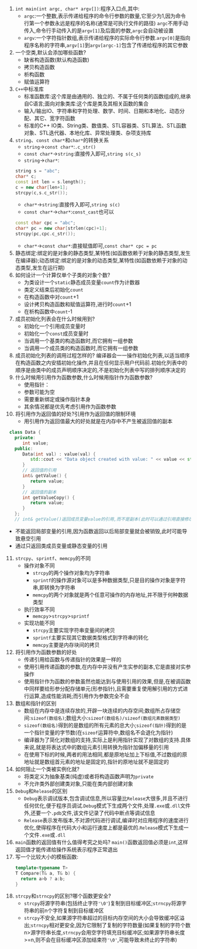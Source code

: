 1. `int main(int argc, char* argv[])`:程序入口点,其中:</mark>
   * `argc`:一个整数,表示传递给程序的命令行参数的数量,它至少为1,因为命令行第一个参数永远是程序的名称(通常是可执行文件的路径)   `argc`不用手动传入,命令行手动传入的是`argv[1]`及后面的参数,`argc`会自动被设置
   * `argv`:一个字符指针数组,表示传递给程序的实际命令行参数.`argv[0]`是指向程序名称的字符串,`argv[1]`到`argv[argc-1]`包含了传递给程序的其它参数
2. 一个空类,默认会添加哪些函数?
   * 缺省构造函数(默认构造函数)
   * 拷贝构造函数
   * 析构函数
   * 赋值运算符
3. `C++`中标准库
   * 标准函数库:这个库是由通用的、独立的、不属于任何类的函数组成的,继承自C语言;面向对象类库:这个库是类及其相关函数的集合
   * 输入/输出IO、字符串和字符处理、数学、时间、日期和本地化、动态分配、其它、宽字符函数
   * 标准的C++ IO类、String类、数值类、STL容器类、STL算法、STL函数对象、STL迭代器、本地化库、异常处理类、杂项支持库
4. `string`、`const char*`和`char*`的转换关系
   * `string`->`const char*`:`.c_str()`
   * `const char*`->`string`:直接传入即可,`string s(c_s)`
   * `string`->`char*`:
    ```C++
    string s = "abc";
    char* c;
    const int len = s.length();
    c = new char[len+1];
    strcpy(c,s.c_str());
    ```
   * `char*`->`string`:直接传入即可,`string s(c)`
   * `const char*`->`char*`:`const_cast`也可以
    ```C++
    const char cpc = "abc";
    char* pc = new char[strlen(cpc)+1];
    strcpy(pc,cpc.c_str());
    ```  
   * `char*`->`const char*`:直接赋值即可,`const char* cpc = pc`
5. 静态绑定:绑定的是对象的静态类型,某特性(如函数依赖于对象的静态类型,发生在编译器);动态绑定:绑定的是对象的动态类型,某特性(如函数依赖于对象的动态类型,发生在运行期)
6. 如何设计一个计算仅单个子类的对象个数?
   * 为类设计一个`static`静态成员变量`count`作为计数器
   * 类定义结束后初始化`count`
   * 在构造函数中对`count`+1
   * 设计拷贝构造函数和赋值运算符,进行时`count`+1
   * 在析构函数中`count`-1
7. 成员初始化列表会在什么时候用到?
   * 初始化一个引用成员变量时
   * 初始化一个`const`成员变量时
   * 当调用一个基类的构造函数时,而它拥有一组参数
   * 当调用一个成员类的构造函数时,而它拥有一组参数
8. 成员初始化列表的调用过程怎样的?
   编译器会一一操作初始化列表,以适当顺序在构造函数之内安插初始化操作,并且在任何显示用户代码前.初始化列表中的顺序是由类中的成员声明顺序决定的,不是初始化列表中写的排列顺序决定的
9. 什么时候用引用作为函数参数,什么时候用指针作为函数参数?
   * 使用指针：
    - 参数可能为空
    - 需要重新绑定或操作指针本身
   * 其余情况都是优先考虑引用作为函数参数
10. 将引用作为返回值的好处?引用作为返回值的限制环境
    * 用引用作为返回值最大的好处就是在内存中不产生被返回值的副本
   ```C++
    class Data {
      private:
         int value;
      public:
         Data(int val) : value(val) {
            std::cout << "Data object created with value: " << value << std::endl;
         }
         // 返回值的引用
         int& getValue() {
            return value;
         }
         // 返回值的副本
         int getValueCopy() {
            return value;
         }
      };
      // int& getValue()返回成员变量value的引用,而不是副本(此时可以通过引用直接修改原始成员变量的值);int getValueCopy()返回的是成员变量value的副本
   ```
   * 不能返回局部变量的引用,因为函数返回以后局部变量就会被销毁,此时可能导致悬空引用
   * 通过只返回类成员变量或静态变量的引用
11. `strcpy`、`sprintf`、`memcpy`的不同
    * 操作对象不同
      - `strcpy`的两个操作对象均为字符串
      - `sprintf`的操作源对象可以是多种数据类型,只是目的操作对象是字符串,即转换为字符串
      - `memcpy`的两个对象就是两个任意可操作的内存地址,并不限于何种数据类型
    * 执行效率不同
      - `memcpy`>`strcpy`>`sprintf`
    * 实现功能不同
      - `strcpy`主要实现字符串变量间的拷贝
      - `sprintf`主要实现其它数据类型格式到字符串的转化
      - `memcpy`主要是内存块间的拷贝
12. 将引用作为函数参数的好处
    * 传递引用给函数与传递指针的效果是一样的
    * 使用引用传递函数的参数,在内存中并没有产生实参的副本,它是直接对实参操作
    * 使用指针作为函数的参数虽然也能达到与使用引用的效果,但是,在被调函数中同样要给形参分配存储单元(形参指针),且需要重复使用解引用的方式进行运算,造成性能消耗;而引用作为参数完全不会      
13. 数组和指针的区别
    * 数组在内存中是连续存放的,开辟一块连续的内存空间;数组所占存储空间:`sizeof(数组名)`;数组大小:`sizeof(数组名)/sizeof(数组元素数据类型)`
    * `sizeof(数组名)`得到的是数组的所有元素的总大小;`sizeof(指针)`得到的是一个指针变量的字节数(在`sizeof`运算符中,数组名不会退化为指针)
    * 编译器为了简化对数组的支持,实际上是利用指针实现了对数组的支持.具体来说,就是将表达式中的数组元素引用转换为指针加偏移量的引用
    * 在使用下标的时候,两者的用法相同,都是原地址加上下标值,不过数组的原地址就是数组首元素的地址是固定的,指针的原地址就不是固定的
14. 如何阻止一个类被实例化就?
    * 将类定义为抽象基类(纯虚)或者将构造函数声明为`private`
    * 不允许类外部创建类对象,只能在类内部创建对象
15. `Debug`和`Release`的区别
    * `Debug`表示调试版本,包含调试信息,所以容量比`Release`大很多,并且不进行任何优化,便于程序员调试.`Debug`模式下生成两个文件,处理`.exe`或`.dll`文件外,还要一个`.pdb`文件,该文件记录了代码中断点等调试信息
    * `Release`表示发布版本,不对源代码进行调试,编译时对应用程序的速度进行优化,使得程序在代码大小和运行速度上都是最优的.`Release`模式下生成一个文件`.exe`或`.dll`
16. `main`函数的返回值有什么值得考究之处吗?
    `main()`函数返回值必须是`int`,这样返回值才能传递给操作系统表示程序正常退出
17. 写一个比较大小的模板函数:
    ```C++
    template<typename T>
    T Compare(T& a, T& b) {
      return a>b ? a:b;
    }
    ```
18. `strcpy`和`strncpy`的区别?哪个函数更安全?
    * `strcpy`将源字符串(包括终止字符`'\0'`)复制到目标缓冲区;`strncpy`将源字符串的前n个字符复制到目标缓冲区
    * `strcpy`不安全,如果源字符串超过的目标内存空间的大小会导致缓冲区溢出;`strncpy`相对更安全,因为它限制了复制的字符数量(如果复制的字符个数n>源字符串长度,`strncpy`会用空字符填充目标缓冲区;如果源字符串长度>=n,则不会在目标缓冲区添加结束符`'\0'`,可能导致未终止的字符串)
         